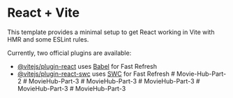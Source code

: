 # React + Vite

This template provides a minimal setup to get React working in Vite with HMR and some ESLint rules.

Currently, two official plugins are available:

- [@vitejs/plugin-react](https://github.com/vitejs/vite-plugin-react/blob/main/packages/plugin-react/README.md) uses [Babel](https://babeljs.io/) for Fast Refresh
- [@vitejs/plugin-react-swc](https://github.com/vitejs/vite-plugin-react-swc) uses [SWC](https://swc.rs/) for Fast Refresh
#   M o v i e - H u b - P a r t - 2  
 #   M o v i e H u b - P a r t - 3  
 #   M o v i e H u b - P a r t - 3  
 #   M o v i e H u b - P a r t - 3  
 #   M o v i e H u b - P a r t - 3  
 #   M o v i e H u b - P a r t - 3  
 